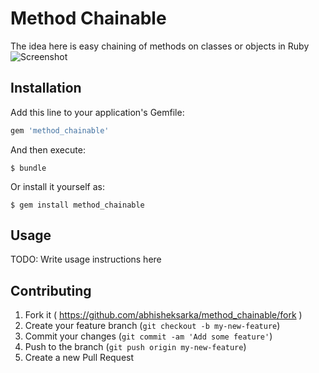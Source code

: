 # Method Chainable

The idea here is easy chaining of methods on classes or objects in Ruby
![Screenshot](https://image.ibb.co/miSA9Q/chain_link_hi.png)

## Installation

Add this line to your application's Gemfile:

```ruby
gem 'method_chainable'
```

And then execute:

    $ bundle

Or install it yourself as:

    $ gem install method_chainable

## Usage

TODO: Write usage instructions here

## Contributing

1. Fork it ( https://github.com/abhisheksarka/method_chainable/fork )
2. Create your feature branch (`git checkout -b my-new-feature`)
3. Commit your changes (`git commit -am 'Add some feature'`)
4. Push to the branch (`git push origin my-new-feature`)
5. Create a new Pull Request
